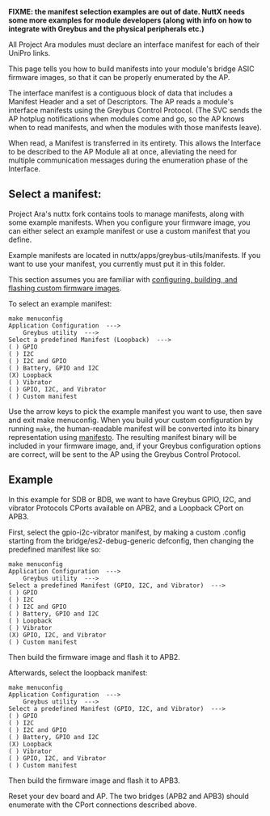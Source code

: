 **FIXME: the manifest selection examples are out of date. NuttX needs some more examples for module developers (along with info on how to integrate with Greybus and the physical peripherals etc.)**

All Project Ara modules must declare an interface manifest for each of their UniPro links.

This page tells you how to build manifests into your module's bridge ASIC firmware images, so that it can be properly enumerated by the AP.

The interface manifest is a contiguous block of data that includes a Manifest Header and a set of Descriptors. The AP reads a module's interface manifests using the Greybus Control Protocol. (The SVC sends the AP hotplug notifications when modules come and go, so the AP knows when to read manifests, and when the modules with those manifests leave).

When read, a Manifest is transferred in its entirety. This allows the Interface to be described to the AP Module all at once, alleviating the need for multiple communication messages during the enumeration phase of the Interface.

## Select a manifest:

Project Ara's nuttx fork contains tools to manage manifests, along with some example manifests. When you configure your firmware image, you can either select an example manifest or use a custom manifest that you define.

Example manifests are located in nuttx/apps/greybus-utils/manifests. If you want to use your manifest, you currently must put it in this folder.

This section assumes you are familiar with [configuring, building, and flashing custom firmware images](#Build-custom-config).

To select an example manifest:
 
```
make menuconfig
Application Configuration  --->
	Greybus utility  --->
Select a predefined Manifest (Loopback)  --->
( ) GPIO
( ) I2C
( ) I2C and GPIO
( ) Battery, GPIO and I2C
(X) Loopback
( ) Vibrator
( ) GPIO, I2C, and Vibrator
( ) Custom manifest
```

Use the arrow keys to pick the example manifest you want to use, then save and exit make menuconfig. When you build your custom configuration by running `make`, the human-readable manifest will be converted into its binary representation using [manifesto](https://github.com/projectara/manifesto). The resulting manifest binary will be included in your firmware image, and, if your Greybus configuration options are correct, will be sent to the AP using the Greybus Control Protocol.

## Example

In this example for SDB or BDB, we want to have Greybus GPIO, I2C, and vibrator Protocols CPorts available on APB2, and a Loopback CPort on APB3.

First, select the gpio-i2c-vibrator manifest, by making a custom .config starting from the bridge/es2-debug-generic defconfig, then changing the predefined manifest like so:

```
make menuconfig
Application Configuration  --->
	Greybus utility  --->
Select a predefined Manifest (GPIO, I2C, and Vibrator)  --->
( ) GPIO
( ) I2C
( ) I2C and GPIO
( ) Battery, GPIO and I2C
( ) Loopback
( ) Vibrator
(X) GPIO, I2C, and Vibrator
( ) Custom manifest
```

Then build the firmware image and flash it to APB2.

Afterwards, select the loopback manifest:

```
make menuconfig
Application Configuration  --->
	Greybus utility  --->
Select a predefined Manifest (GPIO, I2C, and Vibrator)  --->
( ) GPIO
( ) I2C
( ) I2C and GPIO
( ) Battery, GPIO and I2C
(X) Loopback
( ) Vibrator
( ) GPIO, I2C, and Vibrator
( ) Custom manifest
```

Then build the firmware image and flash it to APB3.

Reset your dev board and AP. The two bridges (APB2 and APB3) should enumerate with the CPort connections described above.
